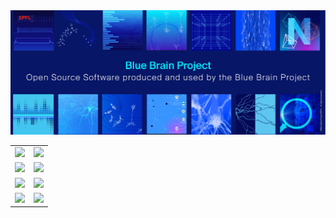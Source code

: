 <img alt="BBP Banner Banner" src="https://github.com/alextestuser001/alextestuser001/raw/main/images/banner.jpg" width="1000"/>

<table>
    <tr>
        <td>
            <a href="https://github.com/BlueBrain/knowledgegraph-management-suite"><img src="https://github.com/alextestorganization/.github/raw/main/images/00.BBP-Thumbnail-Data-Management-text.png" width="500"></a>
        </td>
        <td>
           <a href="https://github.com/BlueBrain/textmining-knowledgeengineering-suite"><img src="https://github.com/alextestorganization/.github/raw/main/images/00.BBP-Thumbnail-Text-mining.jpg" width="500"></a>
        </td>
    </tr>
    <tr>
        <td>
            <a href="https://github.com/BlueBrain/atlas-suite"><img src="https://github.com/alextestorganization/.github/raw/main/images/00.BBP-Thumbnail-Atlas-suite.png" width="500"></a>
        </td>
        <td>
           <a href="https://github.com/BlueBrain/morphology-suite"><img src="https://github.com/alextestorganization/.github/raw/main/images/00.BBP-Thumbnail-Morphology-suite.png" width="500"></a>
        </td>
    </tr>
    <tr>
        <td>
           <a href="https://github.com/BlueBrain/vasculature-suite"><img src="https://github.com/alextestorganization/.github/raw/main/images/00.BBP-Thumbnail-Vasculature.png" width="500"></a>
        </td>
        <td>
            <a href="https://github.com/BlueBrain/singlecell-emodel-suite"><img src="https://github.com/alextestorganization/.github/raw/main/images/00.BBP-Thumbnail-Single-cell.png" width="500"></a>
        </td>
    </tr>
        <tr>
        <td>
            <a href="https://github.com/BlueBrain/circuit-model-suite"><img src="https://github.com/alextestorganization/.github/raw/main/images/00.BBP-Thumbnail-Circuit-suite.png" width="500"></a>
        </td>
        <td>
           <a href="https://google.com"><img src="https://github.com/alextestorganization/.github/raw/main/images/00.BBP-Thumbnail-Exploration.jpg" width="500"></a>
        </td>
    </tr>
</table>




